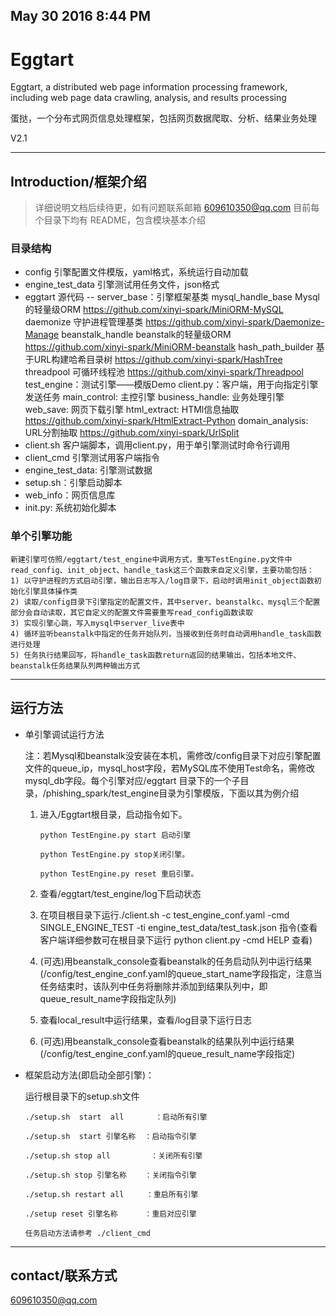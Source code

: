 ## May 30 2016 8:44 PM

# Eggtart

Eggtart, a distributed web page information processing framework, including web page data crawling, analysis, and results processing

蛋挞，一个分布式网页信息处理框架，包括网页数据爬取、分析、结果业务处理

V2.1

* * *


## Introduction/框架介绍

> 详细说明文档后续待更，如有问题联系邮箱 609610350@qq.com
> 目前每个目录下均有 README，包含模块基本介绍

### 目录结构

-   config 引擎配置文件模版，yaml格式，系统运行自动加载
-   engine_test_data 引擎测试用任务文件，json格式
-   eggtart 源代码
--        server_base：引擎框架基类
            mysql_handle_base Mysql的轻量级ORM https://github.com/xinyi-spark/MiniORM-MySQL
            daemonize 守护进程管理基类 https://github.com/xinyi-spark/Daemonize-Manage
            beanstalk_handle beanstalk的轻量级ORM https://github.com/xinyi-spark/MiniORM-beanstalk
            hash_path_builder 基于URL构建哈希目录树 https://github.com/xinyi-spark/HashTree
            threadpool 可循环线程池 https://github.com/xinyi-spark/Threadpool
        test_engine：测试引擎——模版Demo
        client.py：客户端，用于向指定引擎发送任务
        main_control: 主控引擎
        business_handle: 业务处理引擎
        web_save: 网页下载引擎
        html_extract: HTMl信息抽取 https://github.com/xinyi-spark/HtmlExtract-Python
        domain_analysis: URL分割抽取 https://github.com/xinyi-spark/UrlSplit
-   client.sh 客户端脚本，调用client.py，用于单引擎测试时命令行调用
-   client_cmd 引擎测试用客户端指令
-   engine_test_data: 引擎测试数据
-   setup.sh：引擎启动脚本
-   web_info：网页信息库
-   init.py: 系统初始化脚本


### 单个引擎功能

    新建引擎可仿照/eggtart/test_engine中调用方式，重写TestEngine.py文件中read_config、init_object、handle_task这三个函数来自定义引擎，主要功能包括：
    1) 以守护进程的方式启动引擎，输出日志写入/log目录下，启动时调用init_object函数初始化引擎具体操作类
    2) 读取/config目录下引擎指定的配置文件，其中server、beanstalkc、mysql三个配置部分会自动读取，其它自定义的配置文件需要重写read_config函数读取
    3) 实现引擎心跳，写入mysql中server_live表中
    4) 循环监听beanstalk中指定的任务开始队列，当接收到任务时自动调用handle_task函数进行处理
    5) 任务执行结果回写，将handle_task函数return返回的结果输出，包括本地文件、beanstalk任务结果队列两种输出方式

- - -

## 运行方法


- 单引擎调试运行方法

    注：若Mysql和beanstalk没安装在本机，需修改/config目录下对应引擎配置文件的queue_ip，mysql_host字段，若MySQL库不使用Test命名，需修改mysql_db字段。每个引擎对应/eggtart 目录下的一个子目录，/phishing_spark/test_engine目录为引擎模版，下面以其为例介绍
    
    1.  进入/Eggtart根目录，启动指令如下。

        ```
        python TestEngine.py start 启动引擎

        python TestEngine.py stop关闭引擎。

        python TestEngine.py reset 重启引擎。
        ```

    2. 查看/eggtart/test_engine/log下启动状态
    
    3. 在项目根目录下运行./client.sh -c test_engine_conf.yaml -cmd SINGLE_ENGINE_TEST -ti engine_test_data/test_task.json 指令(查看客户端详细参数可在根目录下运行 python client.py -cmd HELP 查看)
    
    4. (可选)用beanstalk_console查看beanstalk的任务启动队列中运行结果(/config/test_engine_conf.yaml的queue_start_name字段指定，注意当任务结束时，该队列中任务将删除并添加到结果队列中，即queue_result_name字段指定队列)
    
    5. 查看local_result中运行结果，查看/log目录下运行日志
    
    6. (可选)用beanstalk_console查看beanstalk的结果队列中运行结果(/config/test_engine_conf.yaml的queue_result_name字段指定)

    
- 框架启动方法(即启动全部引擎)：

    运行根目录下的setup.sh文件

    ```
    ./setup.sh  start  all       ：启动所有引擎

    ./setup.sh  start 引擎名称  ：启动指令引擎

    ./setup.sh stop all         ：关闭所有引擎

    ./setup.sh stop 引擎名称    ：关闭指令引擎

    ./setup.sh restart all     ：重启所有引擎

    ./setup reset 引擎名称      ：重启对应引擎

    任务启动方法请参考 ./client_cmd

    ```

- - -

## contact/联系方式

609610350@qq.com
